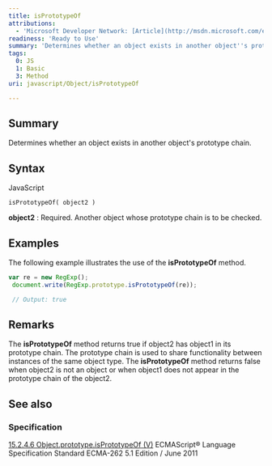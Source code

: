 ```yaml
---
title: isPrototypeOf
attributions:
  - 'Microsoft Developer Network: [Article](http://msdn.microsoft.com/en-us/library/ie/bch72c9e(v=vs.94).aspx)'
readiness: 'Ready to Use'
summary: 'Determines whether an object exists in another object''s prototype chain.'
tags:
  0: JS
  1: Basic
  3: Method
uri: javascript/Object/isPrototypeOf

---
```

## Summary

Determines whether an object exists in another object's prototype chain.

## Syntax

<span class="language">JavaScript</span>

    isPrototypeOf( object2 )

**object2**
:   Required. Another object whose prototype chain is to be checked.

## Examples

The following example illustrates the use of the **isPrototypeOf** method.

``` js
var re = new RegExp();
 document.write(RegExp.prototype.isPrototypeOf(re));

 // Output: true
```

## Remarks

The **isPrototypeOf** method returns true if object2 has object1 in its prototype chain. The prototype chain is used to share functionality between instances of the same object type. The **isPrototypeOf** method returns false when object2 is not an object or when object1 does not appear in the prototype chain of the object2.

## See also

### Specification

[15.2.4.6 Object.prototype.isPrototypeOf (V)](http://www.ecma-international.org/ecma-262/5.1/#sec-15.2.4.6) ECMAScript® Language Specification Standard ECMA-262 5.1 Edition / June 2011

